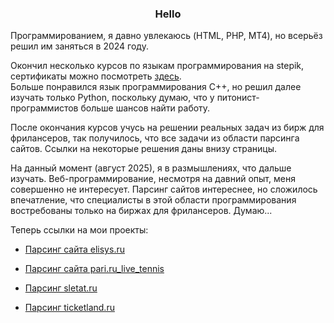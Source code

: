 <h3 align=center>Hello</h3>
Программированием, я давно увлекаюсь (HTML, PHP, MT4), но всерьёз решил им заняться в 2024 году.

Окончил несколько курсов по языкам программирования на stepik, сертификаты можно посмотреть 
<a href="https://stepik.org/users/921859625/certificates">здесь</a>.<br>
Больше понравился  язык программирования C++, но решил далее изучать только Python, поскольку думаю, что у питонист-программистов больше шансов
найти работу.
<p>
После окончания курсов учусь на решении реальных задач из бирж для фрилансеров, так получилось, что все задачи из области парсинга сайтов.
Ссылки на некоторые решения даны внизу страницы.
</p>
<p>
 На данный момент (август 2025), я в размышлениях, что дальше изучать. Веб-программирование, несмотря на давний опыт, меня совершенно не интересует. 
  Парсинг сайтов интереснее, но сложилось впечатление, что специалисты в этой области программирования востребованы только на биржах для фрилансеров. 
  Думаю...
</p>
Теперь ссылки на мои проекты:
<p>
<ul>
  <li> <a href="https://github.com/DmitriyZubkov41/parsing_elisys.ru">Парсинг сайта elisys.ru</a>
  <p>
   <li> <a href="https://github.com/DmitriyZubkov41/parsing_pari.ru_live_tennis">Парсинг сайта pari.ru_live_tennis</a></li>
  </p>
    <li> <a href="https://github.com/DmitriyZubkov41/parsing_sletat.ru">Парсинг sletat.ru</a></li>
 <p>
  <li> <a href="https://github.com/DmitriyZubkov41/parsing_ticketland.ru">Парсинг ticketland.ru</a></li>
 </p></p>
</ul>
